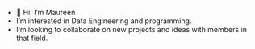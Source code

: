 - 👋 Hi, I’m Maureen
- I’m interested in Data Engineering and programming.  
- I’m looking to collaborate on new projects and ideas with members in that field. 

<!---
Maureen220/Maureen220 is a ✨ special ✨ repository because its `README.md` (this file) appears on your GitHub profile.
You can click the Preview link to take a look at your changes.
--->
